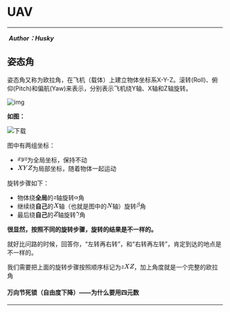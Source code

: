 # UAV

----

​																																												***Author：Husky*** 

## 姿态角

​	姿态角又称为欧拉角，在飞机（载体）上建立物体坐标系X-Y-Z。滚转(Roll)、俯仰(Pitch)和偏航(Yaw)来表示，分别表示飞机绕Y轴、X轴和Z轴旋转。

![img](https://img-blog.csdnimg.cn/20210917101246247.png?x-oss-process=image/watermark,type_ZHJvaWRzYW5zZmFsbGJhY2s,shadow_50,text_Q1NETiBAUXVhcmsgU3Rhcg==,size_20,color_FFFFFF,t_70,g_se,x_16)





**如图：**

![下载](/Users/husky/Downloads/下载.png)



图中有两组坐标：

- ![xyz](data:image/svg+xml;utf8,%3Csvg%20xmlns%3Axlink%3D%22http%3A%2F%2Fwww.w3.org%2F1999%2Fxlink%22%20class%3D%22mjx-svg-math%22%20width%3D%223.573ex%22%20height%3D%222.009ex%22%20style%3D%22font-size%3A14px%3Bvertical-align%3A%20-0.671ex%3B%22%20viewBox%3D%220%20-576.1%201538.5%20865.1%22%20role%3D%22img%22%20focusable%3D%22false%22%20xmlns%3D%22http%3A%2F%2Fwww.w3.org%2F2000%2Fsvg%22%20aria-labelledby%3D%22MathJax-SVG-1-Title%22%3E%0A%3Ctitle%20id%3D%22MathJax-SVG-1-Title%22%3Exyz%3C%2Ftitle%3E%0A%3Cdefs%20aria-hidden%3D%22true%22%3E%0A%3Cpath%20stroke-width%3D%221%22%20id%3D%22E1-MJMATHI-78%22%20d%3D%22M52%20289Q59%20331%20106%20386T222%20442Q257%20442%20286%20424T329%20379Q371%20442%20430%20442Q467%20442%20494%20420T522%20361Q522%20332%20508%20314T481%20292T458%20288Q439%20288%20427%20299T415%20328Q415%20374%20465%20391Q454%20404%20425%20404Q412%20404%20406%20402Q368%20386%20350%20336Q290%20115%20290%2078Q290%2050%20306%2038T341%2026Q378%2026%20414%2059T463%20140Q466%20150%20469%20151T485%20153H489Q504%20153%20504%20145Q504%20144%20502%20134Q486%2077%20440%2033T333%20-11Q263%20-11%20227%2052Q186%20-10%20133%20-10H127Q78%20-10%2057%2016T35%2071Q35%20103%2054%20123T99%20143Q142%20143%20142%20101Q142%2081%20130%2066T107%2046T94%2041L91%2040Q91%2039%2097%2036T113%2029T132%2026Q168%2026%20194%2071Q203%2087%20217%20139T245%20247T261%20313Q266%20340%20266%20352Q266%20380%20251%20392T217%20404Q177%20404%20142%20372T93%20290Q91%20281%2088%20280T72%20278H58Q52%20284%2052%20289Z%22%3E%3C%2Fpath%3E%0A%3Cpath%20stroke-width%3D%221%22%20id%3D%22E1-MJMATHI-79%22%20d%3D%22M21%20287Q21%20301%2036%20335T84%20406T158%20442Q199%20442%20224%20419T250%20355Q248%20336%20247%20334Q247%20331%20231%20288T198%20191T182%20105Q182%2062%20196%2045T238%2027Q261%2027%20281%2038T312%2061T339%2094Q339%2095%20344%20114T358%20173T377%20247Q415%20397%20419%20404Q432%20431%20462%20431Q475%20431%20483%20424T494%20412T496%20403Q496%20390%20447%20193T391%20-23Q363%20-106%20294%20-155T156%20-205Q111%20-205%2077%20-183T43%20-117Q43%20-95%2050%20-80T69%20-58T89%20-48T106%20-45Q150%20-45%20150%20-87Q150%20-107%20138%20-122T115%20-142T102%20-147L99%20-148Q101%20-153%20118%20-160T152%20-167H160Q177%20-167%20186%20-165Q219%20-156%20247%20-127T290%20-65T313%20-9T321%2021L315%2017Q309%2013%20296%206T270%20-6Q250%20-11%20231%20-11Q185%20-11%20150%2011T104%2082Q103%2089%20103%20113Q103%20170%20138%20262T173%20379Q173%20380%20173%20381Q173%20390%20173%20393T169%20400T158%20404H154Q131%20404%20112%20385T82%20344T65%20302T57%20280Q55%20278%2041%20278H27Q21%20284%2021%20287Z%22%3E%3C%2Fpath%3E%0A%3Cpath%20stroke-width%3D%221%22%20id%3D%22E1-MJMATHI-7A%22%20d%3D%22M347%20338Q337%20338%20294%20349T231%20360Q211%20360%20197%20356T174%20346T162%20335T155%20324L153%20320Q150%20317%20138%20317Q117%20317%20117%20325Q117%20330%20120%20339Q133%20378%20163%20406T229%20440Q241%20442%20246%20442Q271%20442%20291%20425T329%20392T367%20375Q389%20375%20411%20408T434%20441Q435%20442%20449%20442H462Q468%20436%20468%20434Q468%20430%20463%20420T449%20399T432%20377T418%20358L411%20349Q368%20298%20275%20214T160%20106L148%2094L163%2093Q185%2093%20227%2082T290%2071Q328%2071%20360%2090T402%20140Q406%20149%20409%20151T424%20153Q443%20153%20443%20143Q443%20138%20442%20134Q425%2072%20376%2031T278%20-11Q252%20-11%20232%206T193%2040T155%2057Q111%2057%2076%20-3Q70%20-11%2059%20-11H54H41Q35%20-5%2035%20-2Q35%2013%2093%2084Q132%20129%20225%20214T340%20322Q352%20338%20347%20338Z%22%3E%3C%2Fpath%3E%0A%3C%2Fdefs%3E%0A%3Cg%20stroke%3D%22currentColor%22%20fill%3D%22currentColor%22%20stroke-width%3D%220%22%20transform%3D%22matrix(1%200%200%20-1%200%200)%22%20aria-hidden%3D%22true%22%3E%0A%3Cg%20class%3D%22mjx-svg-mrow%22%3E%0A%3Cg%20class%3D%22mjx-svg-mi%22%3E%0A%20%3Cuse%20xlink%3Ahref%3D%22%23E1-MJMATHI-78%22%3E%3C%2Fuse%3E%0A%3C%2Fg%3E%0A%3Cg%20class%3D%22mjx-svg-mi%22%20transform%3D%22translate(572%2C0)%22%3E%0A%20%3Cuse%20xlink%3Ahref%3D%22%23E1-MJMATHI-79%22%3E%3C%2Fuse%3E%0A%3C%2Fg%3E%0A%3Cg%20class%3D%22mjx-svg-mi%22%20transform%3D%22translate(1070%2C0)%22%3E%0A%20%3Cuse%20xlink%3Ahref%3D%22%23E1-MJMATHI-7A%22%3E%3C%2Fuse%3E%0A%3C%2Fg%3E%0A%3C%2Fg%3E%0A%3C%2Fg%3E%0A%3C%2Fsvg%3E)为全局坐标，保持不动
- ![XYZ](data:image/svg+xml;utf8,%3Csvg%20xmlns%3Axlink%3D%22http%3A%2F%2Fwww.w3.org%2F1999%2Fxlink%22%20class%3D%22mjx-svg-math%22%20width%3D%225.434ex%22%20height%3D%222.176ex%22%20style%3D%22font-size%3A14px%3Bvertical-align%3A%20-0.338ex%3B%22%20viewBox%3D%220%20-791.3%202339.5%20936.9%22%20role%3D%22img%22%20focusable%3D%22false%22%20xmlns%3D%22http%3A%2F%2Fwww.w3.org%2F2000%2Fsvg%22%20aria-labelledby%3D%22MathJax-SVG-1-Title%22%3E%0A%3Ctitle%20id%3D%22MathJax-SVG-1-Title%22%3EXYZ%3C%2Ftitle%3E%0A%3Cdefs%20aria-hidden%3D%22true%22%3E%0A%3Cpath%20stroke-width%3D%221%22%20id%3D%22E1-MJMATHI-58%22%20d%3D%22M42%200H40Q26%200%2026%2011Q26%2015%2029%2027Q33%2041%2036%2043T55%2046Q141%2049%20190%2098Q200%20108%20306%20224T411%20342Q302%20620%20297%20625Q288%20636%20234%20637H206Q200%20643%20200%20645T202%20664Q206%20677%20212%20683H226Q260%20681%20347%20681Q380%20681%20408%20681T453%20682T473%20682Q490%20682%20490%20671Q490%20670%20488%20658Q484%20643%20481%20640T465%20637Q434%20634%20411%20620L488%20426L541%20485Q646%20598%20646%20610Q646%20628%20622%20635Q617%20635%20609%20637Q594%20637%20594%20648Q594%20650%20596%20664Q600%20677%20606%20683H618Q619%20683%20643%20683T697%20681T738%20680Q828%20680%20837%20683H845Q852%20676%20852%20672Q850%20647%20840%20637H824Q790%20636%20763%20628T722%20611T698%20593L687%20584Q687%20585%20592%20480L505%20384Q505%20383%20536%20304T601%20142T638%2056Q648%2047%20699%2046Q734%2046%20734%2037Q734%2035%20732%2023Q728%207%20725%204T711%201Q708%201%20678%201T589%202Q528%202%20496%202T461%201Q444%201%20444%2010Q444%2011%20446%2025Q448%2035%20450%2039T455%2044T464%2046T480%2047T506%2054Q523%2062%20523%2064Q522%2064%20476%20181L429%20299Q241%2095%20236%2084Q232%2076%20232%2072Q232%2053%20261%2047Q262%2047%20267%2047T273%2046Q276%2046%20277%2046T280%2045T283%2042T284%2035Q284%2026%20282%2019Q279%206%20276%204T261%201Q258%201%20243%201T201%202T142%202Q64%202%2042%200Z%22%3E%3C%2Fpath%3E%0A%3Cpath%20stroke-width%3D%221%22%20id%3D%22E1-MJMATHI-59%22%20d%3D%22M66%20637Q54%20637%2049%20637T39%20638T32%20641T30%20647T33%20664T42%20682Q44%20683%2056%20683Q104%20680%20165%20680Q288%20680%20306%20683H316Q322%20677%20322%20674T320%20656Q316%20643%20310%20637H298Q242%20637%20242%20624Q242%20619%20292%20477T343%20333L346%20336Q350%20340%20358%20349T379%20373T411%20410T454%20461Q546%20568%20561%20587T577%20618Q577%20634%20545%20637Q528%20637%20528%20647Q528%20649%20530%20661Q533%20676%20535%20679T549%20683Q551%20683%20578%20682T657%20680Q684%20680%20713%20681T746%20682Q763%20682%20763%20673Q763%20669%20760%20657T755%20643Q753%20637%20734%20637Q662%20632%20617%20587Q608%20578%20477%20424L348%20273L322%20169Q295%2062%20295%2057Q295%2046%20363%2046Q379%2046%20384%2045T390%2035Q390%2033%20388%2023Q384%206%20382%204T366%201Q361%201%20324%201T232%202Q170%202%20138%202T102%201Q84%201%2084%209Q84%2014%2087%2024Q88%2027%2089%2030T90%2035T91%2039T93%2042T96%2044T101%2045T107%2045T116%2046T129%2046Q168%2047%20180%2050T198%2063Q201%2068%20227%20171L252%20274L129%20623Q128%20624%20127%20625T125%20627T122%20629T118%20631T113%20633T105%20634T96%20635T83%20636T66%20637Z%22%3E%3C%2Fpath%3E%0A%3Cpath%20stroke-width%3D%221%22%20id%3D%22E1-MJMATHI-5A%22%20d%3D%22M58%208Q58%2023%2064%2035Q64%2036%20329%20334T596%20635L586%20637Q575%20637%20512%20637H500H476Q442%20637%20420%20635T365%20624T311%20598T266%20548T228%20469Q227%20466%20226%20463T224%20458T223%20453T222%20450L221%20448Q218%20443%20202%20443Q185%20443%20182%20453L214%20561Q228%20606%20241%20651Q249%20679%20253%20681Q256%20683%20487%20683H718Q723%20678%20723%20675Q723%20673%20717%20649Q189%2054%20188%2052L185%2049H274Q369%2050%20377%2051Q452%2060%20500%20100T579%20247Q587%20272%20590%20277T603%20282H607Q628%20282%20628%20271Q547%205%20541%202Q538%200%20300%200H124Q58%200%2058%208Z%22%3E%3C%2Fpath%3E%0A%3C%2Fdefs%3E%0A%3Cg%20stroke%3D%22currentColor%22%20fill%3D%22currentColor%22%20stroke-width%3D%220%22%20transform%3D%22matrix(1%200%200%20-1%200%200)%22%20aria-hidden%3D%22true%22%3E%0A%3Cg%20class%3D%22mjx-svg-mrow%22%3E%0A%3Cg%20class%3D%22mjx-svg-mi%22%3E%0A%20%3Cuse%20xlink%3Ahref%3D%22%23E1-MJMATHI-58%22%3E%3C%2Fuse%3E%0A%3C%2Fg%3E%0A%3Cg%20class%3D%22mjx-svg-mi%22%20transform%3D%22translate(852%2C0)%22%3E%0A%20%3Cuse%20xlink%3Ahref%3D%22%23E1-MJMATHI-59%22%3E%3C%2Fuse%3E%0A%3C%2Fg%3E%0A%3Cg%20class%3D%22mjx-svg-mi%22%20transform%3D%22translate(1616%2C0)%22%3E%0A%20%3Cuse%20xlink%3Ahref%3D%22%23E1-MJMATHI-5A%22%3E%3C%2Fuse%3E%0A%3C%2Fg%3E%0A%3C%2Fg%3E%0A%3C%2Fg%3E%0A%3C%2Fsvg%3E)为局部坐标，随着物体一起运动

旋转步骤如下：

- 物体绕**全局**的![z](data:image/svg+xml;utf8,%3Csvg%20xmlns%3Axlink%3D%22http%3A%2F%2Fwww.w3.org%2F1999%2Fxlink%22%20class%3D%22mjx-svg-math%22%20width%3D%221.088ex%22%20height%3D%221.676ex%22%20style%3D%22font-size%3A14px%3Bvertical-align%3A%20-0.338ex%3B%22%20viewBox%3D%220%20-576.1%20468.5%20721.6%22%20role%3D%22img%22%20focusable%3D%22false%22%20xmlns%3D%22http%3A%2F%2Fwww.w3.org%2F2000%2Fsvg%22%20aria-labelledby%3D%22MathJax-SVG-1-Title%22%3E%0A%3Ctitle%20id%3D%22MathJax-SVG-1-Title%22%3Ez%3C%2Ftitle%3E%0A%3Cdefs%20aria-hidden%3D%22true%22%3E%0A%3Cpath%20stroke-width%3D%221%22%20id%3D%22E1-MJMATHI-7A%22%20d%3D%22M347%20338Q337%20338%20294%20349T231%20360Q211%20360%20197%20356T174%20346T162%20335T155%20324L153%20320Q150%20317%20138%20317Q117%20317%20117%20325Q117%20330%20120%20339Q133%20378%20163%20406T229%20440Q241%20442%20246%20442Q271%20442%20291%20425T329%20392T367%20375Q389%20375%20411%20408T434%20441Q435%20442%20449%20442H462Q468%20436%20468%20434Q468%20430%20463%20420T449%20399T432%20377T418%20358L411%20349Q368%20298%20275%20214T160%20106L148%2094L163%2093Q185%2093%20227%2082T290%2071Q328%2071%20360%2090T402%20140Q406%20149%20409%20151T424%20153Q443%20153%20443%20143Q443%20138%20442%20134Q425%2072%20376%2031T278%20-11Q252%20-11%20232%206T193%2040T155%2057Q111%2057%2076%20-3Q70%20-11%2059%20-11H54H41Q35%20-5%2035%20-2Q35%2013%2093%2084Q132%20129%20225%20214T340%20322Q352%20338%20347%20338Z%22%3E%3C%2Fpath%3E%0A%3C%2Fdefs%3E%0A%3Cg%20stroke%3D%22currentColor%22%20fill%3D%22currentColor%22%20stroke-width%3D%220%22%20transform%3D%22matrix(1%200%200%20-1%200%200)%22%20aria-hidden%3D%22true%22%3E%0A%3Cg%20class%3D%22mjx-svg-mrow%22%3E%0A%3Cg%20class%3D%22mjx-svg-mi%22%3E%0A%20%3Cuse%20xlink%3Ahref%3D%22%23E1-MJMATHI-7A%22%3E%3C%2Fuse%3E%0A%3C%2Fg%3E%0A%3C%2Fg%3E%0A%3C%2Fg%3E%0A%3C%2Fsvg%3E)轴旋转![\alpha](data:image/svg+xml;utf8,%3Csvg%20xmlns%3Axlink%3D%22http%3A%2F%2Fwww.w3.org%2F1999%2Fxlink%22%20class%3D%22mjx-svg-math%22%20width%3D%221.488ex%22%20height%3D%221.676ex%22%20style%3D%22font-size%3A14px%3Bvertical-align%3A%20-0.338ex%3B%22%20viewBox%3D%220%20-576.1%20640.5%20721.6%22%20role%3D%22img%22%20focusable%3D%22false%22%20xmlns%3D%22http%3A%2F%2Fwww.w3.org%2F2000%2Fsvg%22%20aria-labelledby%3D%22MathJax-SVG-1-Title%22%3E%0A%3Ctitle%20id%3D%22MathJax-SVG-1-Title%22%3E%5Calpha%3C%2Ftitle%3E%0A%3Cdefs%20aria-hidden%3D%22true%22%3E%0A%3Cpath%20stroke-width%3D%221%22%20id%3D%22E1-MJMATHI-3B1%22%20d%3D%22M34%20156Q34%20270%20120%20356T309%20442Q379%20442%20421%20402T478%20304Q484%20275%20485%20237V208Q534%20282%20560%20374Q564%20388%20566%20390T582%20393Q603%20393%20603%20385Q603%20376%20594%20346T558%20261T497%20161L486%20147L487%20123Q489%2067%20495%2047T514%2026Q528%2028%20540%2037T557%2060Q559%2067%20562%2068T577%2070Q597%2070%20597%2062Q597%2056%20591%2043Q579%2019%20556%205T512%20-10H505Q438%20-10%20414%2062L411%2069L400%2061Q390%2053%20370%2041T325%2018T267%20-2T203%20-11Q124%20-11%2079%2039T34%20156ZM208%2026Q257%2026%20306%2047T379%2090L403%20112Q401%20255%20396%20290Q382%20405%20304%20405Q235%20405%20183%20332Q156%20292%20139%20224T121%20120Q121%2071%20146%2049T208%2026Z%22%3E%3C%2Fpath%3E%0A%3C%2Fdefs%3E%0A%3Cg%20stroke%3D%22currentColor%22%20fill%3D%22currentColor%22%20stroke-width%3D%220%22%20transform%3D%22matrix(1%200%200%20-1%200%200)%22%20aria-hidden%3D%22true%22%3E%0A%3Cg%20class%3D%22mjx-svg-mrow%22%3E%0A%3Cg%20class%3D%22mjx-svg-mi%22%3E%0A%20%3Cuse%20xlink%3Ahref%3D%22%23E1-MJMATHI-3B1%22%3E%3C%2Fuse%3E%0A%3C%2Fg%3E%0A%3C%2Fg%3E%0A%3C%2Fg%3E%0A%3C%2Fsvg%3E)角
- 继续绕**自己**的![X](data:image/svg+xml;utf8,%3Csvg%20xmlns%3Axlink%3D%22http%3A%2F%2Fwww.w3.org%2F1999%2Fxlink%22%20class%3D%22mjx-svg-math%22%20width%3D%221.98ex%22%20height%3D%222.176ex%22%20style%3D%22font-size%3A14px%3Bvertical-align%3A%20-0.338ex%3B%22%20viewBox%3D%220%20-791.3%20852.5%20936.9%22%20role%3D%22img%22%20focusable%3D%22false%22%20xmlns%3D%22http%3A%2F%2Fwww.w3.org%2F2000%2Fsvg%22%20aria-labelledby%3D%22MathJax-SVG-1-Title%22%3E%0A%3Ctitle%20id%3D%22MathJax-SVG-1-Title%22%3EX%3C%2Ftitle%3E%0A%3Cdefs%20aria-hidden%3D%22true%22%3E%0A%3Cpath%20stroke-width%3D%221%22%20id%3D%22E1-MJMATHI-58%22%20d%3D%22M42%200H40Q26%200%2026%2011Q26%2015%2029%2027Q33%2041%2036%2043T55%2046Q141%2049%20190%2098Q200%20108%20306%20224T411%20342Q302%20620%20297%20625Q288%20636%20234%20637H206Q200%20643%20200%20645T202%20664Q206%20677%20212%20683H226Q260%20681%20347%20681Q380%20681%20408%20681T453%20682T473%20682Q490%20682%20490%20671Q490%20670%20488%20658Q484%20643%20481%20640T465%20637Q434%20634%20411%20620L488%20426L541%20485Q646%20598%20646%20610Q646%20628%20622%20635Q617%20635%20609%20637Q594%20637%20594%20648Q594%20650%20596%20664Q600%20677%20606%20683H618Q619%20683%20643%20683T697%20681T738%20680Q828%20680%20837%20683H845Q852%20676%20852%20672Q850%20647%20840%20637H824Q790%20636%20763%20628T722%20611T698%20593L687%20584Q687%20585%20592%20480L505%20384Q505%20383%20536%20304T601%20142T638%2056Q648%2047%20699%2046Q734%2046%20734%2037Q734%2035%20732%2023Q728%207%20725%204T711%201Q708%201%20678%201T589%202Q528%202%20496%202T461%201Q444%201%20444%2010Q444%2011%20446%2025Q448%2035%20450%2039T455%2044T464%2046T480%2047T506%2054Q523%2062%20523%2064Q522%2064%20476%20181L429%20299Q241%2095%20236%2084Q232%2076%20232%2072Q232%2053%20261%2047Q262%2047%20267%2047T273%2046Q276%2046%20277%2046T280%2045T283%2042T284%2035Q284%2026%20282%2019Q279%206%20276%204T261%201Q258%201%20243%201T201%202T142%202Q64%202%2042%200Z%22%3E%3C%2Fpath%3E%0A%3C%2Fdefs%3E%0A%3Cg%20stroke%3D%22currentColor%22%20fill%3D%22currentColor%22%20stroke-width%3D%220%22%20transform%3D%22matrix(1%200%200%20-1%200%200)%22%20aria-hidden%3D%22true%22%3E%0A%3Cg%20class%3D%22mjx-svg-mrow%22%3E%0A%3Cg%20class%3D%22mjx-svg-mi%22%3E%0A%20%3Cuse%20xlink%3Ahref%3D%22%23E1-MJMATHI-58%22%3E%3C%2Fuse%3E%0A%3C%2Fg%3E%0A%3C%2Fg%3E%0A%3C%2Fg%3E%0A%3C%2Fsvg%3E)轴（也就是图中的![N](data:image/svg+xml;utf8,%3Csvg%20xmlns%3Axlink%3D%22http%3A%2F%2Fwww.w3.org%2F1999%2Fxlink%22%20class%3D%22mjx-svg-math%22%20width%3D%222.064ex%22%20height%3D%222.176ex%22%20style%3D%22font-size%3A14px%3Bvertical-align%3A%20-0.338ex%3B%22%20viewBox%3D%220%20-791.3%20888.5%20936.9%22%20role%3D%22img%22%20focusable%3D%22false%22%20xmlns%3D%22http%3A%2F%2Fwww.w3.org%2F2000%2Fsvg%22%20aria-labelledby%3D%22MathJax-SVG-1-Title%22%3E%0A%3Ctitle%20id%3D%22MathJax-SVG-1-Title%22%3EN%3C%2Ftitle%3E%0A%3Cdefs%20aria-hidden%3D%22true%22%3E%0A%3Cpath%20stroke-width%3D%221%22%20id%3D%22E1-MJMATHI-4E%22%20d%3D%22M234%20637Q231%20637%20226%20637Q201%20637%20196%20638T191%20649Q191%20676%20202%20682Q204%20683%20299%20683Q376%20683%20387%20683T401%20677Q612%20181%20616%20168L670%20381Q723%20592%20723%20606Q723%20633%20659%20637Q635%20637%20635%20648Q635%20650%20637%20660Q641%20676%20643%20679T653%20683Q656%20683%20684%20682T767%20680Q817%20680%20843%20681T873%20682Q888%20682%20888%20672Q888%20650%20880%20642Q878%20637%20858%20637Q787%20633%20769%20597L620%207Q618%200%20599%200Q585%200%20582%202Q579%205%20453%20305L326%20604L261%20344Q196%2088%20196%2079Q201%2046%20268%2046H278Q284%2041%20284%2038T282%2019Q278%206%20272%200H259Q228%202%20151%202Q123%202%20100%202T63%202T46%201Q31%201%2031%2010Q31%2014%2034%2026T39%2040Q41%2046%2062%2046Q130%2049%20150%2085Q154%2091%20221%20362L289%20634Q287%20635%20234%20637Z%22%3E%3C%2Fpath%3E%0A%3C%2Fdefs%3E%0A%3Cg%20stroke%3D%22currentColor%22%20fill%3D%22currentColor%22%20stroke-width%3D%220%22%20transform%3D%22matrix(1%200%200%20-1%200%200)%22%20aria-hidden%3D%22true%22%3E%0A%3Cg%20class%3D%22mjx-svg-mrow%22%3E%0A%3Cg%20class%3D%22mjx-svg-mi%22%3E%0A%20%3Cuse%20xlink%3Ahref%3D%22%23E1-MJMATHI-4E%22%3E%3C%2Fuse%3E%0A%3C%2Fg%3E%0A%3C%2Fg%3E%0A%3C%2Fg%3E%0A%3C%2Fsvg%3E)轴）旋转![\beta](data:image/svg+xml;utf8,%3Csvg%20xmlns%3Axlink%3D%22http%3A%2F%2Fwww.w3.org%2F1999%2Fxlink%22%20class%3D%22mjx-svg-math%22%20width%3D%221.332ex%22%20height%3D%222.509ex%22%20style%3D%22font-size%3A14px%3Bvertical-align%3A%20-0.671ex%3B%22%20viewBox%3D%220%20-791.3%20573.5%201080.4%22%20role%3D%22img%22%20focusable%3D%22false%22%20xmlns%3D%22http%3A%2F%2Fwww.w3.org%2F2000%2Fsvg%22%20aria-labelledby%3D%22MathJax-SVG-1-Title%22%3E%0A%3Ctitle%20id%3D%22MathJax-SVG-1-Title%22%3E%5Cbeta%3C%2Ftitle%3E%0A%3Cdefs%20aria-hidden%3D%22true%22%3E%0A%3Cpath%20stroke-width%3D%221%22%20id%3D%22E1-MJMATHI-3B2%22%20d%3D%22M29%20-194Q23%20-188%2023%20-186Q23%20-183%20102%20134T186%20465Q208%20533%20243%20584T309%20658Q365%20705%20429%20705H431Q493%20705%20533%20667T573%20570Q573%20465%20469%20396L482%20383Q533%20332%20533%20252Q533%20139%20448%2065T257%20-10Q227%20-10%20203%20-2T165%2017T143%2040T131%2059T126%2065L62%20-188Q60%20-194%2042%20-194H29ZM353%20431Q392%20431%20427%20419L432%20422Q436%20426%20439%20429T449%20439T461%20453T472%20471T484%20495T493%20524T501%20560Q503%20569%20503%20593Q503%20611%20502%20616Q487%20667%20426%20667Q384%20667%20347%20643T286%20582T247%20514T224%20455Q219%20439%20186%20308T152%20168Q151%20163%20151%20147Q151%2099%20173%2068Q204%2026%20260%2026Q302%2026%20349%2051T425%20137Q441%20171%20449%20214T457%20279Q457%20337%20422%20372Q380%20358%20347%20358H337Q258%20358%20258%20389Q258%20396%20261%20403Q275%20431%20353%20431Z%22%3E%3C%2Fpath%3E%0A%3C%2Fdefs%3E%0A%3Cg%20stroke%3D%22currentColor%22%20fill%3D%22currentColor%22%20stroke-width%3D%220%22%20transform%3D%22matrix(1%200%200%20-1%200%200)%22%20aria-hidden%3D%22true%22%3E%0A%3Cg%20class%3D%22mjx-svg-mrow%22%3E%0A%3Cg%20class%3D%22mjx-svg-mi%22%3E%0A%20%3Cuse%20xlink%3Ahref%3D%22%23E1-MJMATHI-3B2%22%3E%3C%2Fuse%3E%0A%3C%2Fg%3E%0A%3C%2Fg%3E%0A%3C%2Fg%3E%0A%3C%2Fsvg%3E)角
- 最后绕**自己**的![Z](data:image/svg+xml;utf8,%3Csvg%20xmlns%3Axlink%3D%22http%3A%2F%2Fwww.w3.org%2F1999%2Fxlink%22%20class%3D%22mjx-svg-math%22%20width%3D%221.68ex%22%20height%3D%222.176ex%22%20style%3D%22font-size%3A14px%3Bvertical-align%3A%20-0.338ex%3B%22%20viewBox%3D%220%20-791.3%20723.5%20936.9%22%20role%3D%22img%22%20focusable%3D%22false%22%20xmlns%3D%22http%3A%2F%2Fwww.w3.org%2F2000%2Fsvg%22%20aria-labelledby%3D%22MathJax-SVG-1-Title%22%3E%0A%3Ctitle%20id%3D%22MathJax-SVG-1-Title%22%3EZ%3C%2Ftitle%3E%0A%3Cdefs%20aria-hidden%3D%22true%22%3E%0A%3Cpath%20stroke-width%3D%221%22%20id%3D%22E1-MJMATHI-5A%22%20d%3D%22M58%208Q58%2023%2064%2035Q64%2036%20329%20334T596%20635L586%20637Q575%20637%20512%20637H500H476Q442%20637%20420%20635T365%20624T311%20598T266%20548T228%20469Q227%20466%20226%20463T224%20458T223%20453T222%20450L221%20448Q218%20443%20202%20443Q185%20443%20182%20453L214%20561Q228%20606%20241%20651Q249%20679%20253%20681Q256%20683%20487%20683H718Q723%20678%20723%20675Q723%20673%20717%20649Q189%2054%20188%2052L185%2049H274Q369%2050%20377%2051Q452%2060%20500%20100T579%20247Q587%20272%20590%20277T603%20282H607Q628%20282%20628%20271Q547%205%20541%202Q538%200%20300%200H124Q58%200%2058%208Z%22%3E%3C%2Fpath%3E%0A%3C%2Fdefs%3E%0A%3Cg%20stroke%3D%22currentColor%22%20fill%3D%22currentColor%22%20stroke-width%3D%220%22%20transform%3D%22matrix(1%200%200%20-1%200%200)%22%20aria-hidden%3D%22true%22%3E%0A%3Cg%20class%3D%22mjx-svg-mrow%22%3E%0A%3Cg%20class%3D%22mjx-svg-mi%22%3E%0A%20%3Cuse%20xlink%3Ahref%3D%22%23E1-MJMATHI-5A%22%3E%3C%2Fuse%3E%0A%3C%2Fg%3E%0A%3C%2Fg%3E%0A%3C%2Fg%3E%0A%3C%2Fsvg%3E)轴旋转![\gamma](data:image/svg+xml;utf8,%3Csvg%20xmlns%3Axlink%3D%22http%3A%2F%2Fwww.w3.org%2F1999%2Fxlink%22%20class%3D%22mjx-svg-math%22%20width%3D%221.262ex%22%20height%3D%222.176ex%22%20style%3D%22font-size%3A14px%3Bvertical-align%3A%20-0.838ex%3B%22%20viewBox%3D%220%20-576.1%20543.5%20936.9%22%20role%3D%22img%22%20focusable%3D%22false%22%20xmlns%3D%22http%3A%2F%2Fwww.w3.org%2F2000%2Fsvg%22%20aria-labelledby%3D%22MathJax-SVG-1-Title%22%3E%0A%3Ctitle%20id%3D%22MathJax-SVG-1-Title%22%3E%5Cgamma%3C%2Ftitle%3E%0A%3Cdefs%20aria-hidden%3D%22true%22%3E%0A%3Cpath%20stroke-width%3D%221%22%20id%3D%22E1-MJMATHI-3B3%22%20d%3D%22M31%20249Q11%20249%2011%20258Q11%20275%2026%20304T66%20365T129%20418T206%20441Q233%20441%20239%20440Q287%20429%20318%20386T371%20255Q385%20195%20385%20170Q385%20166%20386%20166L398%20193Q418%20244%20443%20300T486%20391T508%20430Q510%20431%20524%20431H537Q543%20425%20543%20422Q543%20418%20522%20378T463%20251T391%2071Q385%2055%20378%206T357%20-100Q341%20-165%20330%20-190T303%20-216Q286%20-216%20286%20-188Q286%20-138%20340%2032L346%2051L347%2069Q348%2079%20348%20100Q348%20257%20291%20317Q251%20355%20196%20355Q148%20355%20108%20329T51%20260Q49%20251%2047%20251Q45%20249%2031%20249Z%22%3E%3C%2Fpath%3E%0A%3C%2Fdefs%3E%0A%3Cg%20stroke%3D%22currentColor%22%20fill%3D%22currentColor%22%20stroke-width%3D%220%22%20transform%3D%22matrix(1%200%200%20-1%200%200)%22%20aria-hidden%3D%22true%22%3E%0A%3Cg%20class%3D%22mjx-svg-mrow%22%3E%0A%3Cg%20class%3D%22mjx-svg-mi%22%3E%0A%20%3Cuse%20xlink%3Ahref%3D%22%23E1-MJMATHI-3B3%22%3E%3C%2Fuse%3E%0A%3C%2Fg%3E%0A%3C%2Fg%3E%0A%3C%2Fg%3E%0A%3C%2Fsvg%3E)角



**很显然，按照不同的旋转步骤，旋转的结果是不一样的。**

就好比问路的时候，回答你，“左转再右转”，和“右转再左转”，肯定到达的地点是不一样的。

我们需要把上面的旋转步骤按照顺序标记为![zXZ](data:image/svg+xml;utf8,%3Csvg%20xmlns%3Axlink%3D%22http%3A%2F%2Fwww.w3.org%2F1999%2Fxlink%22%20class%3D%22mjx-svg-math%22%20width%3D%224.749ex%22%20height%3D%222.176ex%22%20style%3D%22font-size%3A14px%3Bvertical-align%3A%20-0.338ex%3B%22%20viewBox%3D%220%20-791.3%202044.5%20936.9%22%20role%3D%22img%22%20focusable%3D%22false%22%20xmlns%3D%22http%3A%2F%2Fwww.w3.org%2F2000%2Fsvg%22%20aria-labelledby%3D%22MathJax-SVG-1-Title%22%3E%0A%3Ctitle%20id%3D%22MathJax-SVG-1-Title%22%3EzXZ%3C%2Ftitle%3E%0A%3Cdefs%20aria-hidden%3D%22true%22%3E%0A%3Cpath%20stroke-width%3D%221%22%20id%3D%22E1-MJMATHI-7A%22%20d%3D%22M347%20338Q337%20338%20294%20349T231%20360Q211%20360%20197%20356T174%20346T162%20335T155%20324L153%20320Q150%20317%20138%20317Q117%20317%20117%20325Q117%20330%20120%20339Q133%20378%20163%20406T229%20440Q241%20442%20246%20442Q271%20442%20291%20425T329%20392T367%20375Q389%20375%20411%20408T434%20441Q435%20442%20449%20442H462Q468%20436%20468%20434Q468%20430%20463%20420T449%20399T432%20377T418%20358L411%20349Q368%20298%20275%20214T160%20106L148%2094L163%2093Q185%2093%20227%2082T290%2071Q328%2071%20360%2090T402%20140Q406%20149%20409%20151T424%20153Q443%20153%20443%20143Q443%20138%20442%20134Q425%2072%20376%2031T278%20-11Q252%20-11%20232%206T193%2040T155%2057Q111%2057%2076%20-3Q70%20-11%2059%20-11H54H41Q35%20-5%2035%20-2Q35%2013%2093%2084Q132%20129%20225%20214T340%20322Q352%20338%20347%20338Z%22%3E%3C%2Fpath%3E%0A%3Cpath%20stroke-width%3D%221%22%20id%3D%22E1-MJMATHI-58%22%20d%3D%22M42%200H40Q26%200%2026%2011Q26%2015%2029%2027Q33%2041%2036%2043T55%2046Q141%2049%20190%2098Q200%20108%20306%20224T411%20342Q302%20620%20297%20625Q288%20636%20234%20637H206Q200%20643%20200%20645T202%20664Q206%20677%20212%20683H226Q260%20681%20347%20681Q380%20681%20408%20681T453%20682T473%20682Q490%20682%20490%20671Q490%20670%20488%20658Q484%20643%20481%20640T465%20637Q434%20634%20411%20620L488%20426L541%20485Q646%20598%20646%20610Q646%20628%20622%20635Q617%20635%20609%20637Q594%20637%20594%20648Q594%20650%20596%20664Q600%20677%20606%20683H618Q619%20683%20643%20683T697%20681T738%20680Q828%20680%20837%20683H845Q852%20676%20852%20672Q850%20647%20840%20637H824Q790%20636%20763%20628T722%20611T698%20593L687%20584Q687%20585%20592%20480L505%20384Q505%20383%20536%20304T601%20142T638%2056Q648%2047%20699%2046Q734%2046%20734%2037Q734%2035%20732%2023Q728%207%20725%204T711%201Q708%201%20678%201T589%202Q528%202%20496%202T461%201Q444%201%20444%2010Q444%2011%20446%2025Q448%2035%20450%2039T455%2044T464%2046T480%2047T506%2054Q523%2062%20523%2064Q522%2064%20476%20181L429%20299Q241%2095%20236%2084Q232%2076%20232%2072Q232%2053%20261%2047Q262%2047%20267%2047T273%2046Q276%2046%20277%2046T280%2045T283%2042T284%2035Q284%2026%20282%2019Q279%206%20276%204T261%201Q258%201%20243%201T201%202T142%202Q64%202%2042%200Z%22%3E%3C%2Fpath%3E%0A%3Cpath%20stroke-width%3D%221%22%20id%3D%22E1-MJMATHI-5A%22%20d%3D%22M58%208Q58%2023%2064%2035Q64%2036%20329%20334T596%20635L586%20637Q575%20637%20512%20637H500H476Q442%20637%20420%20635T365%20624T311%20598T266%20548T228%20469Q227%20466%20226%20463T224%20458T223%20453T222%20450L221%20448Q218%20443%20202%20443Q185%20443%20182%20453L214%20561Q228%20606%20241%20651Q249%20679%20253%20681Q256%20683%20487%20683H718Q723%20678%20723%20675Q723%20673%20717%20649Q189%2054%20188%2052L185%2049H274Q369%2050%20377%2051Q452%2060%20500%20100T579%20247Q587%20272%20590%20277T603%20282H607Q628%20282%20628%20271Q547%205%20541%202Q538%200%20300%200H124Q58%200%2058%208Z%22%3E%3C%2Fpath%3E%0A%3C%2Fdefs%3E%0A%3Cg%20stroke%3D%22currentColor%22%20fill%3D%22currentColor%22%20stroke-width%3D%220%22%20transform%3D%22matrix(1%200%200%20-1%200%200)%22%20aria-hidden%3D%22true%22%3E%0A%3Cg%20class%3D%22mjx-svg-mrow%22%3E%0A%3Cg%20class%3D%22mjx-svg-mi%22%3E%0A%20%3Cuse%20xlink%3Ahref%3D%22%23E1-MJMATHI-7A%22%3E%3C%2Fuse%3E%0A%3C%2Fg%3E%0A%3Cg%20class%3D%22mjx-svg-mi%22%20transform%3D%22translate(468%2C0)%22%3E%0A%20%3Cuse%20xlink%3Ahref%3D%22%23E1-MJMATHI-58%22%3E%3C%2Fuse%3E%0A%3C%2Fg%3E%0A%3Cg%20class%3D%22mjx-svg-mi%22%20transform%3D%22translate(1321%2C0)%22%3E%0A%20%3Cuse%20xlink%3Ahref%3D%22%23E1-MJMATHI-5A%22%3E%3C%2Fuse%3E%0A%3C%2Fg%3E%0A%3C%2Fg%3E%0A%3C%2Fg%3E%0A%3C%2Fsvg%3E)，加上角度就是一个完整的欧拉角



#### 万向节死锁（自由度下降）——为什么要用四元数

------



## 






